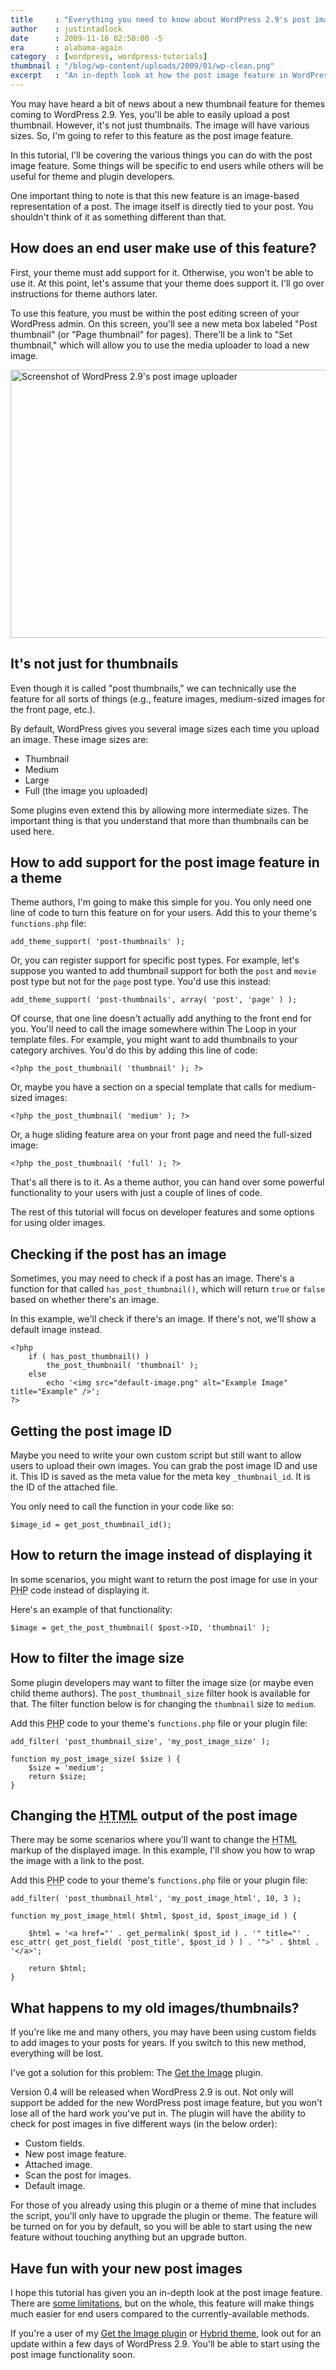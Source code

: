 ```yaml
---
title     : "Everything you need to know about WordPress 2.9's post image feature"
author    : justintadlock
date      : 2009-11-16 02:50:00 -5
era       : alabama-again
category  : [wordpress, wordpress-tutorials]
thumbnail : "/blog/wp-content/uploads/2009/01/wp-clean.png"
excerpt   : "An in-depth look at how the post image feature in WordPress 2.9 can be used from the perspective of both end users and developers."
---
```


You may have heard a bit of news about a new thumbnail feature for themes coming to WordPress 2.9.  Yes, you'll be able to easily upload a post thumbnail.  However, it's not just thumbnails.  The image will have various sizes.  So, I'm going to refer to this feature as the post image feature.

In this tutorial, I'll be covering the various things you can do with the post image feature.  Some things will be specific to end users while others will be useful for theme and plugin developers.

One important thing to note is that this new feature is an image-based representation of a post.  The image itself is directly tied to your post.  You shouldn't think of it as something different than that.

<h2>How does an end user make use of this feature?</h2>

First, your theme must add support for it.  Otherwise, you won't be able to use it.  At this point, let's assume that your theme does support it.  I'll go over instructions for theme authors later.

To use this feature, you must be within the post editing screen of your WordPress admin.  On this screen, you'll see a new meta box labeled "Post thumbnail" (or "Page thumbnail" for pages).  There'll be a link to "Set thumbnail," which will allow you to use the media uploader to load a new image.

<img src="http://justintadlock.com/blog/wp-content/uploads/2009/11/the-post-image.png" alt="Screenshot of WordPress 2.9's post image uploader" title="The Post Image" width="600" height="429" class="aligncenter size-full wp-image-2127" />

<h2>It's not just for thumbnails</h2>

Even though it is called "post thumbnails," we can technically use the feature for all sorts of things (e.g., feature images, medium-sized images for the front page, etc.).

By default, WordPress gives you several image sizes each time you upload an image.  These image sizes are:

<ul>
	<li>Thumbnail</li>
	<li>Medium</li>
	<li>Large</li>
	<li>Full (the image you uploaded)</li>
</ul>

Some plugins even extend this by allowing more intermediate sizes.  The important thing is that you understand that more than thumbnails can be used here.

<h2>How to add support for the post image feature in a theme</h2>

Theme authors, I'm going to make this simple for you.  You only need one line of code to turn this feature on for your users.  Add this to your theme's <code>functions.php</code> file:

```
add_theme_support( 'post-thumbnails' );
```

Or, you can register support for specific post types.  For example, let's suppose you wanted to add thumbnail support for both the <code>post</code> and <code>movie</code> post type but not for the <code>page</code> post type.  You'd use this instead:

```
add_theme_support( 'post-thumbnails', array( 'post', 'page' ) );
```

Of course, that one line doesn't actually add anything to the front end for you.  You'll need to call the image somewhere within The Loop in your template files.  For example, you might want to add thumbnails to your category archives.  You'd do this by adding this line of code:

```
<?php the_post_thumbnail( 'thumbnail' ); ?>
```

Or, maybe you have a section on a special template that calls for medium-sized images:

```
<?php the_post_thumbnail( 'medium' ); ?>
```

Or, a huge sliding feature area on your front page and need the full-sized image:

```
<?php the_post_thumbnail( 'full' ); ?>
```

That's all there is to it.  As a theme author, you can hand over some powerful functionality to your users with just a couple of lines of code.

The rest of this tutorial will focus on developer features and some options for using older images.

<h2>Checking if the post has an image</h2>

Sometimes, you may need to check if a post has an image.  There's a function for that called <code>has_post_thumbnail()</code>, which will return <code>true</code> or <code>false</code> based on whether there's an image.

In this example, we'll check if there's an image.  If there's not, we'll show a default image instead.

```
<?php
	if ( has_post_thumbnail() )
		the_post_thumbnail( 'thumbnail' );
	else
		echo '<img src="default-image.png" alt="Example Image" title="Example" />';
?>
```

<h2>Getting the post image ID</h2>

Maybe you need to write your own custom script but still want to allow users to upload their own images.  You can grab the post image ID and use it.  This ID is saved as the meta value for the meta key `_thumbnail_id`.  It is the ID of the attached file.

You only need to call the function in your code like so:

```
$image_id = get_post_thumbnail_id();
```

<h2>How to return the image instead of displaying it</h2>

In some scenarios, you might want to return the post image for use in your <acronym title="Hypertext Preprocessor">PHP</acronym> code instead of displaying it.

Here's an example of that functionality:

```
$image = get_the_post_thumbnail( $post->ID, 'thumbnail' );
```

<h2>How to filter the image size</h2>

Some plugin developers may want to filter the image size (or maybe even child theme authors).  The <code>post_thumbnail_size</code> filter hook is available for that.  The filter function below is for changing the <code>thumbnail</code> size to <code>medium</code>.

Add this <acronym title="Hypertext Preprocessor">PHP</acronym> code to your theme's <code>functions.php</code> file or your plugin file:

```
add_filter( 'post_thumbnail_size', 'my_post_image_size' );

function my_post_image_size( $size ) {
	$size = 'medium';
	return $size;
}
```

<h2>Changing the <acronym title="Hypertext Markup Language">HTML</acronym> output of the post image</h2>

There may be some scenarios where you'll want to change the <acronym title="Hypertext Markup Language">HTML</acronym> markup of the displayed image.  In this example, I'll show you how to wrap the image with a link to the post.

Add this <acronym title="Hypertext Preprocessor">PHP</acronym> code to your theme's <code>functions.php</code> file or your plugin file:

```
add_filter( 'post_thumbnail_html', 'my_post_image_html', 10, 3 );

function my_post_image_html( $html, $post_id, $post_image_id ) {

	$html = '<a href="' . get_permalink( $post_id ) . '" title="' . esc_attr( get_post_field( 'post_title', $post_id ) ) . '">' . $html . '</a>';

	return $html;
}
```

<h2>What happens to my old images/thumbnails?</h2>

If you're like me and many others, you may have been using custom fields to add images to your posts for years.  If you switch to this new method, everything will be lost.

I've got a solution for this problem:  The <a href="http://wordpress.org/extend/plugins/get-the-image" title="Get the Image WordPress plugin">Get the Image</a> plugin.

Version 0.4 will be released when WordPress 2.9 is out.  Not only will support be added for the new WordPress post image feature, but you won't lose all of the hard work you've put in.  The plugin will have the ability to check for post images in five different ways (in the below order):

<ul>
	<li>Custom fields.</li>
	<li>New post image feature.</li>
	<li>Attached image.</li>
	<li>Scan the post for images.</li>
	<li>Default image.</li>
</ul>

For those of you already using this plugin or a theme of mine that includes the script, you'll only have to upgrade the plugin or theme.  The feature will be turned on for you by default, so you will be able to start using the new feature without touching anything but an upgrade button.

<h2>Have fun with your new post images</h2>

I hope this tutorial has given you an in-depth look at the post image feature.  There are <a href="http://www.binarymoon.co.uk/2009/10/wordpress-the_post_image/" title="WordPress 2.9 &mdash; the_post_image">some limitations</a>, but on the whole, this feature will make things much easier for end users compared to the currently-available methods.

If you're a user of my <a href="http://wordpress.org/extend/plugins/get-the-image" title="Get the Image WordPress plugin">Get the Image plugin</a> or <a href="http://themehybrid.com/themes/hybrid" title="Hybrid theme framework">Hybrid theme</a>, look out for an update within a few days of WordPress 2.9.  You'll be able to start using the post image functionality soon.

